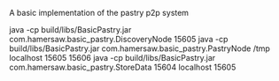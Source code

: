 A basic implementation of the pastry p2p system

java -cp build/libs/BasicPastry.jar com.hamersaw.basic_pastry.DiscoveryNode 15605
java -cp build/libs/BasicPastry.jar com.hamersaw.basic_pastry.PastryNode /tmp localhost 15605 15606
java -cp build/libs/BasicPastry.jar com.hamersaw.basic_pastry.StoreData 15604 localhost 15605
